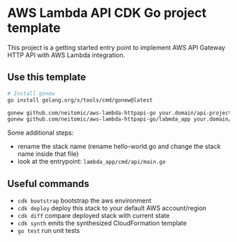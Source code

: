 # AWS Lambda API CDK Go project template

This project is a getting started entry point to implement AWS API Gateway HTTP API with AWS Lambda integration.

## Use this template

```bash
# Install gonew
go install golang.org/x/tools/cmd/gonew@latest

gonew github.com/neitomic/aws-lambda-httpapi-go your.domain/api-project ./api-project
gonew github.com/neitomic/aws-lambda-httpapi-go/labmda_app your.domain/api-project/lambda_app ./api-project/lambda_app
```

Some additional steps:
- rename the stack name (rename hello-world.go and change the stack name inside that file)
- look at the entrypoint: `lambda_app/cmd/api/main.go` 

## Useful commands

* `cdk bootstrap`   bootstrap the aws environment
* `cdk deploy`      deploy this stack to your default AWS account/region
* `cdk diff`        compare deployed stack with current state
* `cdk synth`       emits the synthesized CloudFormation template
* `go test`         run unit tests
